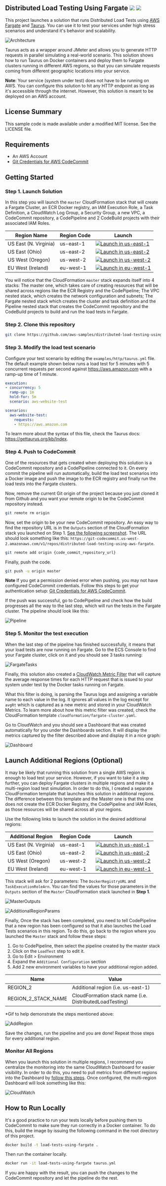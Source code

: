 ## Distributed Load Testing Using Fargate [![](https://img.shields.io/badge/CFN-deploy-green.svg?style=flat-square&logo=amazon)](#getting-started)  [![](https://img.shields.io/github/stars/aws-samples/distributed-load-testing-using-aws-fargate.svg?logo=github&style=flat-square)](https://github.com/aws-samples/distributed-load-testing-using-aws-fargate)

This project launches a solution that runs Distributed Load Tests using 
[AWS Fargate](https://aws.amazon.com/fargate) and [Taurus](https://gettaurus.org). You can use it to test your 
services under high stress scenarios and understand it's behavior and scalability. 

![Architecture](docs/arch.png)

Taurus acts as a wrapper around JMeter and allows you to generate HTTP requests in parallel simulating a 
real-world scenario. This solution shows how to run Taurus on Docker containers and deploy them to Fargate clusters
running in different AWS regions, so that you can simulate requests coming from different geographic locations into 
your service. 

**Note**: Your service (system under test) does not have to be running on AWS. You can configure this solution to hit
any HTTP endpoint as long as it's accessible through the internet. However, this solution is meant to be deployed
on an AWS account. 

## License Summary

This sample code is made available under a modified MIT license. See the LICENSE file.

## Requirements

- An AWS Account
- [Git Credentials for AWS CodeCommit](https://docs.aws.amazon.com/codecommit/latest/userguide/setting-up-gc.html)  

## Getting Started

### Step 1. Launch Solution

In this step you will launch the `master` CloudFormation stack that will create a Fargate Cluster, an ECR Docker registry, an IAM
Execution Role, a Task Definition, a CloudWatch Log Group, a Security Group, a new VPC, a CodeCommit repository, a CodePipeline 
and 2 CodeBuild projects with their associated IAM Roles. 

Region Name | Region Code | Launch
------|-----|-----
US East (N. Virginia) | us-east-1 | [![Launch in us-east-1](https://camo.githubusercontent.com/210bb3bfeebe0dd2b4db57ef83837273e1a51891/68747470733a2f2f73332e616d617a6f6e6177732e636f6d2f636c6f7564666f726d6174696f6e2d6578616d706c65732f636c6f7564666f726d6174696f6e2d6c61756e63682d737461636b2e706e67)](https://console.aws.amazon.com/cloudformation/home?region=us-east-1#/stacks/new?stackName=DistributedLoadTesting&templateURL=https://s3.amazonaws.com/distributed-load-testing-using-aws-fargate/templates/master.yaml)
US East (Ohio) | us-east-2 | [![Launch in us-east-2](https://camo.githubusercontent.com/210bb3bfeebe0dd2b4db57ef83837273e1a51891/68747470733a2f2f73332e616d617a6f6e6177732e636f6d2f636c6f7564666f726d6174696f6e2d6578616d706c65732f636c6f7564666f726d6174696f6e2d6c61756e63682d737461636b2e706e67)](https://console.aws.amazon.com/cloudformation/home?region=us-east-2#/stacks/new?stackName=DistributedLoadTesting&templateURL=https://s3.amazonaws.com/distributed-load-testing-using-aws-fargate/templates/master.yaml)
US West (Oregon) | us-west-2 | [![Launch in us-west-2](https://camo.githubusercontent.com/210bb3bfeebe0dd2b4db57ef83837273e1a51891/68747470733a2f2f73332e616d617a6f6e6177732e636f6d2f636c6f7564666f726d6174696f6e2d6578616d706c65732f636c6f7564666f726d6174696f6e2d6c61756e63682d737461636b2e706e67)](https://console.aws.amazon.com/cloudformation/home?region=us-west-2#/stacks/new?stackName=DistributedLoadTesting&templateURL=https://s3.amazonaws.com/distributed-load-testing-using-aws-fargate/templates/master.yaml)
EU West (Ireland) | eu-west-1 | [![Launch in eu-west-1](https://camo.githubusercontent.com/210bb3bfeebe0dd2b4db57ef83837273e1a51891/68747470733a2f2f73332e616d617a6f6e6177732e636f6d2f636c6f7564666f726d6174696f6e2d6578616d706c65732f636c6f7564666f726d6174696f6e2d6c61756e63682d737461636b2e706e67)](https://console.aws.amazon.com/cloudformation/home?region=eu-west-1#/stacks/new?stackName=DistributedLoadTesting&templateURL=https://s3.amazonaws.com/distributed-load-testing-using-aws-fargate/templates/master.yaml)

You will notice that the CloudFormation `master` stack expands itself into 4 stacks: The master one, which takes care of 
creating resources that will be shared across regions like the ECR Registry and the CodePipeline; The VPC nested stack, 
which creates the network configuration and subnets; The Fargate nested stack which creates the cluster and task definition 
and the Pipeline nested stack that creates the CodeCommit repository and the CodeBuild projects to build and run the 
load tests in Fargate.

### Step 2. Clone this repository

```bash
git clone https://github.com/aws-samples/distributed-load-testing-using-aws-fargate.git
```

### Step 3. Modify the load test scenario

Configure your test scenario by editing the `examples/http/taurus.yml` file. The default example shown below runs a load test 
for 5 minutes with 5 concurrent requests per second against https://aws.amazon.com with a ramp-up time of 1 minute. 

```yaml
execution:
- concurrency: 5
  ramp-up: 1m
  hold-for: 5m
  scenario: aws-website-test

scenarios:
  aws-website-test:
    requests:
    - https://aws.amazon.com
```

To learn more about the syntax of this file, check the Taurus docs: https://gettaurus.org/kb/Index.

### Step 4. Push to CodeCommit

One of the resources that gets created when deploying this solution is a CodeCommit repository and a CodePipeline connected 
to it. On every commit the pipeline will run automatically, build the load test scenarios into a Docker image and push 
the image to the ECR registry and finally run the load tests into the Fargate clusters. 
 
Now, remove the current Git origin of the project because you just cloned it from Github and you want your remote origin
to be the CodeCommit repository instead.   

```bash
git remote rm origin
```

Now, set the origin to be your new CodeCommit repository. An easy way to find the repository URL is in the `Outputs` section
of the CloudFormation stack you launched on Step 1. [See the following screenshot](docs/cfn-outputs.png). The URL
should look something like this: `https://git-codecommit.us-west-2.amazonaws.com/v1/repos/distributed-load-testing-using-aws-fargate`.

```bash
git remote add origin {code_commit_repository_url}
```

Finally, push the code. 
    
```bash
git push -u origin master
```

**Note** If you get a permission denied error when pushing, you may not have configured CodeCommit credentials. Follow this
steps to get your authentication setup: [Git Credentials for AWS CodeCommit](https://docs.aws.amazon.com/codecommit/latest/userguide/setting-up-gc.html).

If the push was successful, go to CodePipeline and check how the build progresses all the way to the last step, which will
run the tests in the Fargate cluster. The pipeline should look like this:  

![Pipeline](docs/pipeline.png)

### Step 5. Monitor the test execution

When the last step of the pipeline has finished successfully, it means that your load tests are now running on Fargate.
Go to the ECS Console to find your Fargate cluster, click on it and you should see 3 tasks running: 

![FargateTasks](docs/fargate.png) 

Finally, this solution also created a [CloudWatch Metric Filter](https://docs.aws.amazon.com/AmazonCloudWatch/latest/logs/FilterAndPatternSyntax.html)
that will capture the average response times for each HTTP request that is issued to your system under test by the
Docker tasks running on Fargate.  

What this filter is doing, is parsing the Taurus logs and assigning a variable name to each value in the log. It ignores 
all values in the log except for `avgRt` which is captured as a new metric and stored in your CloudWatch Metrics. To learn
more about how this metric filter was created, check the CloudFormation template `cloudformation/fargate-cluster.yaml`.

Go to CloudWatch and you should see a Dashboard that was created automatically for you under the Dashboards section. It
will display the metrics captured by the filter described above and display it in a nice graph: 

![Dashboard](docs/dashboard.png)

## Launch Additional Regions (Optional)

It may be likely that running this solution from a single AWS region is enough to load test your service. However, 
if you want to take it a step further, you can deploy Fargate clusters in multiple regions and make it a 
multi-region load test simulation. In order to do this, I created a separate CloudFormation template that launches this 
solution in additional regions. The difference between this template and the Master one is that this one does not
create the ECR Docker Registry, the CodePipeline and IAM Roles, as those resources will be shared across all your regions. 

Use the following links to launch the solution in the desired additional regions:

Additional Region | Region Code | Launch
------|-----|-----
US East (N. Virginia) | us-east-1 | [![Launch in us-east-1](https://camo.githubusercontent.com/210bb3bfeebe0dd2b4db57ef83837273e1a51891/68747470733a2f2f73332e616d617a6f6e6177732e636f6d2f636c6f7564666f726d6174696f6e2d6578616d706c65732f636c6f7564666f726d6174696f6e2d6c61756e63682d737461636b2e706e67)](https://console.aws.amazon.com/cloudformation/home?region=us-east-1#/stacks/new?stackName=DistributedLoadTesting&templateURL=https://s3.amazonaws.com/distributed-load-testing-using-aws-fargate/templates/additional-region.yaml)
US East (Ohio) | us-east-2 | [![Launch in us-east-2](https://camo.githubusercontent.com/210bb3bfeebe0dd2b4db57ef83837273e1a51891/68747470733a2f2f73332e616d617a6f6e6177732e636f6d2f636c6f7564666f726d6174696f6e2d6578616d706c65732f636c6f7564666f726d6174696f6e2d6c61756e63682d737461636b2e706e67)](https://console.aws.amazon.com/cloudformation/home?region=us-east-2#/stacks/new?stackName=DistributedLoadTesting&templateURL=https://s3.amazonaws.com/distributed-load-testing-using-aws-fargate/templates/additional-region.yaml)
US West (Oregon) | us-west-2 | [![Launch in us-west-2](https://camo.githubusercontent.com/210bb3bfeebe0dd2b4db57ef83837273e1a51891/68747470733a2f2f73332e616d617a6f6e6177732e636f6d2f636c6f7564666f726d6174696f6e2d6578616d706c65732f636c6f7564666f726d6174696f6e2d6c61756e63682d737461636b2e706e67)](https://console.aws.amazon.com/cloudformation/home?region=us-west-2#/stacks/new?stackName=DistributedLoadTesting&templateURL=https://s3.amazonaws.com/distributed-load-testing-using-aws-fargate/templates/additional-region.yaml)
EU West (Ireland) | eu-west-1 | [![Launch in eu-west-1](https://camo.githubusercontent.com/210bb3bfeebe0dd2b4db57ef83837273e1a51891/68747470733a2f2f73332e616d617a6f6e6177732e636f6d2f636c6f7564666f726d6174696f6e2d6578616d706c65732f636c6f7564666f726d6174696f6e2d6c61756e63682d737461636b2e706e67)](https://console.aws.amazon.com/cloudformation/home?region=eu-west-1#/stacks/new?stackName=DistributedLoadTesting&templateURL=https://s3.amazonaws.com/distributed-load-testing-using-aws-fargate/templates/additional-region.yaml)

This stack will ask for 2 parameters: The `DockerRegistryURL` and `TaskExecutionRoleArn`. You can find the values for those
parameters in the `Outputs` section of the `Master` CloudFormation stack launched in **Step 1**. 

![MasterOutputs](docs/master-outputs.png)

![AdditionalRegionParams](docs/add-region-params.png)    

Finally, Once the stack has been completed, you need to tell CodePipeline that a new region has been configured so that
it also launches the Load Tests scenarios in this region. To do this, go back to the region where you launched the `Master`
stack and follow these steps:

1. Go to CodePipeline, then select the pipeline created by the master stack
2. Click on the `LoadTest` step to edit it.
3. Go to Edit > Environment
4. Expand the `Additional Configuration` section
5. Add 2 new environment variables to have your additional region added.

Name                 | Value
---------------------|---------------------
REGION_2             | Additional region (i.e. us-east-1)
REGION_2_STACK_NAME  | CloudFormation stack name (i.e. DistributedLoadTesting)

*Gif to help demonstrate the steps mentioned above: 

![AddRegion](docs/add-region.gif)

Save the changes, run the pipeline and you are done! Repeat those steps for every additional region. 

### Monitor All Regions

When you launch this solution in multiple regions, I recommend you centralize the monitoring into the same CloudWatch
Dashboard for easier visibility. In order to do this, you need to pull metrics from different regions into the Dashboard 
by [follow this steps](https://docs.aws.amazon.com/AmazonCloudWatch/latest/monitoring/cross_region_dashboard.html). Once 
configured, the multi-region Dashboard will look something like this:   

![CloudWatch](docs/cloudwatch.jpg)

## How to Run Locally

It's a good practice to run your tests locally before pushing them to CodeCommit to make sure they run correctly in a
Docker container. To do this, build the image by issuing the following command in the root directory of this project.

```bash
docker build -t load-tests-using-fargate .
```

Then run the container locally.

```bash
docker run -it load-tests-using-fargate taurus.yml
```

If you are happy with the result, you can push the changes to the CodeCommit repository and let the pipeline 
do the rest.